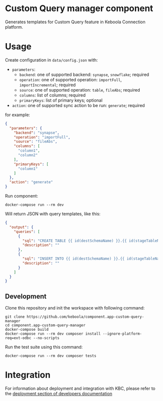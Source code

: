 # Custom Query manager component

Generates templates for Custom Query feature in Keboola Connection platform.

# Usage

Create configuration in `data/config.json` with:
- `parameters`:
    - `backend`: one of supported backend: `synapse`, `snowflake`; required
    - `operation`: one of supported operation: `importFull`, `importIncremental`; required
    - `source`: one of supported operation: `table`, `fileAbs`; required
    - `columns`: list of columns; required
    - `primaryKeys`: list of primary keys; optional
- `action`: one of supported sync action to be run: `generate`; required

for example:
```json
{
  "parameters": {
    "backend": "synapse",
    "operation": "importFull",
    "source": "fileAbs",
    "columns": [
      "column1",
      "column2"
    ],
    "primaryKeys": [
      "column1"
    ]
  },
  "action": "generate"
}
```

Run component:
```shell
docker-compose run --rm dev
```

Will return JSON with query templates, like this:

```json
{
  "output": {
    "queries": [
      {
        "sql": "CREATE TABLE {{ id(destSchemaName) }}.{{ id(stageTableName) }} ...",
        "description": ""
      },
      {
        "sql": "INSERT INTO {{ id(destSchemaName) }}.{{ id(stageTableName) }} ...",
        "description": ""
      }
    ]
  }
}
```

## Development
 
Clone this repository and init the workspace with following command:

```
git clone https://github.com/keboola/component.app-custom-query-manager
cd component.app-custom-query-manager
docker-compose build
docker-compose run --rm dev composer install --ignore-platform-req=ext-odbc --no-scripts
```

Run the test suite using this command:

```
docker-compose run --rm dev composer tests
```
 
# Integration

For information about deployment and integration with KBC, please refer to the [deployment section of developers documentation](https://developers.keboola.com/extend/component/deployment/) 
